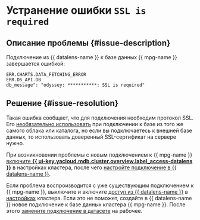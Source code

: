 # Устранение ошибки `SSL is required`


## Описание проблемы {#issue-description}

Подключение из {{ datalens-name }} к базе данных {{ mpg-name }} завершается ошибкой:

```
ERR.CHARTS.DATA_FETCHING_ERROR
ERR.DS_API.DB
db_message": "odyssey: ***********: SSL is required"
```

## Решение {#issue-resolution}

Такая ошибка сообщает, что для подключения необходим протокол SSL. Его [необязательно использовать](../../../managed-postgresql/operations/connect.md) при подключении к базе из того же самого облака или каталога, но если вы подключаетесь к внешней базе данных, то использовать доверенный SSL-сертификат на сервере нужно.

При возникновении проблемы с новым подключением к {{ mpg-name }} [включите **{{ ui-key.yacloud.mdb.cluster.overview.label_access-datalens }}**](../../../managed-postgresql/operations/datalens-connect.md#allow-access) в настройках кластера, после чего [настройте подключение в {{ datalens-name }}](../../../datalens/operations/connection/create-postgresql.md).

Если проблема воспроизводится с уже существующим подключением к {{ mpg-name }}, выключите и включите [доступ из {{ datalens-name }}](../../../managed-postgresql/operations/datalens-connect.md#allow-access) в [настройках](../../../managed-postgresql/operations/update.md#change-additional-settings) кластера. Если это не поможет, создайте в {{ datalens-name }} новое подключение к базе данных кластера {{ mpg-name }}. После этого [замените подключение в датасете](../../../datalens/dataset/create-dataset.md#replace-connection) на рабочее.
